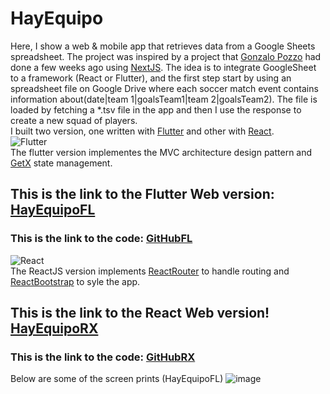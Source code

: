 # HayEquipo

Here, I show a web & mobile app that retrieves data from a Google Sheets spreadsheet. The project was inspired by a project that [Gonzalo Pozzo](https://links.gonzalopozzo.com/) had done a few weeks ago using [NextJS](https://nextjs.org/). The idea is to integrate GoogleSheet to a framework (React or Flutter),  and the first step start by using an spreadsheet file on Google Drive where each soccer match event contains information about(date|team 1|goalsTeam1|team 2|goalsTeam2). The file is  loaded by fetching a *.tsv file in the app and then I use the response to create a new squad of players.<br/>
I built two version, one written with [Flutter](https://flutter.dev/) and other with [React](https://reactjs.org/).<br/>
![Flutter](https://img.shields.io/badge/Flutter-_-48c0f8?style=for-the-badge&logo=flutter&logoColor=5dccfc)<br/>
The flutter version implementes the MVC architecture design pattern and [GetX](https://pub.dev/packages/get) state management.
## This is the link to the Flutter Web version: [HayEquipoFL](https://singular-horse-28c838.netlify.app/) 
### This is the link to the code: [GitHubFL](https://github.com/fersilva362/GSheetFlutter)
![React](https://img.shields.io/badge/React-_-05d6f6?style=for-the-badge&logo=react)<br/>
The ReactJS version implements [ReactRouter](https://reactrouter.com/en/main) to handle routing and [ReactBootstrap](https://react-bootstrap.netlify.app/) to syle the app.
## This is the link to the React Web version! [HayEquipoRX](https://sensational-shortbread-90a9f1.netlify.app/armar-equipo)
### This is the link to the code: [GitHubRX](https://github.com/fersilva362/GSheetReact)
Below are some of the screen prints (HayEquipoFL)
![image](https://github.com/fersilva362/GSheetFlutter/assets/78646102/d76b2c08-d19f-4e75-8d52-bf765fd59cc2)

